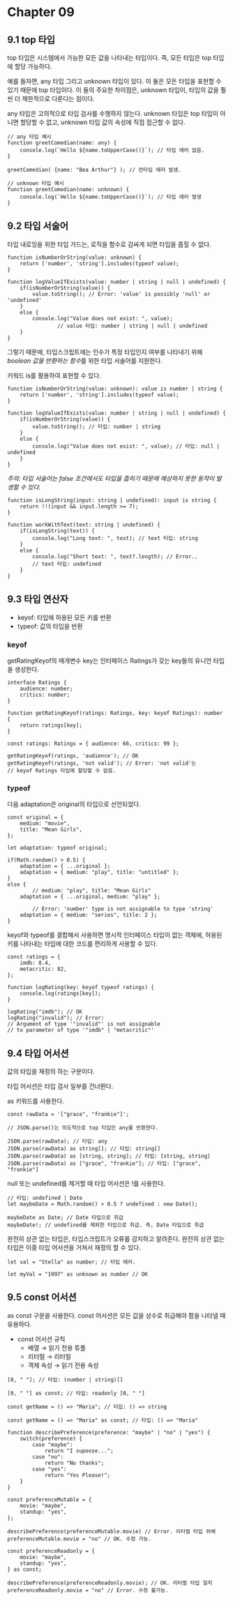 # Chapter 09

## 9.1 top 타입

top 타입은 시스템에서 가능한 모든 값을 나타내는 타입이다. 즉, 모든 타입은 top 타입에 할당 가능하다. 

예를 들자면, any 타입 그리고 unknown 타입이 있다. 이 둘은 모든 타입을 표현할 수 있기 때문에 top 타입이다. 이 둘의 주요한 차이점은, unknown 타입이, 타입의 값을 훨씬 더 제한적으로 다룬다는 점이다.

any 타입은 고의적으로 타입 검사를 수행하지 않는다. unknown 타입은 top 타입이 아니면 할당할 수 없고, unknown 타입 값의 속성에 직접 접근할 수 없다.

```tsx
// any 타입 예시
function greetComedian(name: any) {
	console.log(`Hello ${name.toUpperCase()}`); // 타입 에러 없음.
}

greetComedian( {name: "Bea Arthur"} ); // 런타임 에러 발생.
```

```tsx
// unknown 타입 예시
function greetComedian(name: unknown) {
	console.log(`Hello ${name.toUpperCase()}`); // 타입 에러 발생
}
```

## 9.2 타입 서술어

타입 내로잉을 위한 타입 가드는, 로직을 함수로 감싸게 되면 타입을 좁힐 수 없다.

```tsx
function isNumberOrString(value: unknown) {
    return ['number', 'string'].includes(typeof value);
}

function logValueIfExists(value: number | string | null | undefined) {
    if(isNumberOrString(value)) {
        value.toString(); // Error: 'value' is possibly 'null' or 'undefined'
    }
    else {
        console.log("Value does not exist: ", value); 
				// value 타입: number | string | null | undefined
    }
}
```

그렇기 때문에, 타입스크립트에는 인수가 특정 타입인지 여부를 나타내기 위해 *boolean 값을 반환하는 함수*를 위한 타입 서술어를 지원한다.

키워드 is를 활용하여 표현할 수 있다.

```tsx
function isNumberOrString(value: unknown): value is number | string {
    return ['number', 'string'].includes(typeof value);
}

function logValueIfExists(value: number | string | null | undefined) {
    if(isNumberOrString(value)) {
        value.toString(); // 타입: number | string
    }
    else {
        console.log("Value does not exist: ", value); // 타입: null | undefined
    }
}
```

*주의: 타입 서술어는 false 조건에서도 타입을 좁히기 때문에 예상하지 못한 동작이 발생할 수 있다.*

```tsx
function isLongString(input: string | undefined): input is string {
	return !!(input && input.length >= 7);
}

function workWithText(text: string | undefined) {
	if(isLongString(text)) {
		console.log("Long text: ", text); // text 타입: string
	}
	else {
		console.log("Short text: ", text?.length); // Error..
		// text 타입: undefined
	}
}
```

## 9.3 타입 연산자

- keyof: 타입에 허용된 모든 키를 반환
- typeof: 값의 타입을 반환

### keyof

getRatingKeyof의 매개변수 key는 인터페이스 Ratings가 갖는 key들의 유니언 타입을 생성한다.

```tsx
interface Ratings {
    audience: number;
    critics: number;
}

function getRatingKeyof(ratings: Ratings, key: keyof Ratings): number {
    return ratings[key];
}

const ratings: Ratings = { audience: 66, critics: 99 };

getRatingKeyof(ratings, 'audience'); // OK
getRatingKeyof(ratings, 'not valid'); // Error: 'not valid'는 
// keyof Ratings 타입에 할당할 수 없음.
```

### typeof

다음 adaptation은 original의 타입으로 선언되었다.

```tsx
const original = {
    medium: "movie",
    title: "Mean Girls",
};

let adaptation: typeof original;

if(Math.random() > 0.5) {
    adaptation = { ...original };
    adaptation = { medium: "play", title: "untitled" };
}
else {
		// medium: "play", title: "Mean Girls"
    adaptation = { ...original, medium: "play" };

		// Error: 'number' type is not assignable to type 'string'
    adaptation = { medium: "series", title: 2 };
}
```

keyof와 typeof를 결합해서 사용하면 명시적 인터페이스 타입이 없는 객체에, 허용된 키를 나타내는 타입에 대한 코드를 편리하게 사용할 수 있다.

```tsx
const ratings = {
	imdb: 8.4,
	metacritic: 82,
};

function logRating(key: keyof typeof ratings) {
	console.log(ratings[key]);
}

logRating("imdb"); // OK
logRating("invalid"); // Error:
// Argument of type '"invalid"' is not assignable
// to parameter of type '"imdb" | "metacritic"'
```

## 9.4 타입 어서션

값의 타입을 재정의 하는 구문이다. 

타입 어서션은 타입 검사 일부를 건너뛴다.

as 키워드를 사용한다.

```tsx
const rawData = '["grace", "frankie"]';

// JSON.parse()는 의도적으로 top 타입인 any를 반환한다.

JSON.parse(rawData); // 타입: any
JSON.parse(rawData) as string[]; // 타입: string[]
JSON.parse(rawData) as [string, string]; // 타입: [string, string]
JSON.parse(rawData) as ["grace", "frankie"]; // 타입: ["grace", "frankie"]
```

null 또는 undefined를 제거할 때 타입 어서션은 !를 사용한다.

```tsx
// 타입: undefined | Date
let maybeDate = Math.random() > 0.5 ? undefined : new Date();

maybeDate as Date; // Date 타입으로 취급
maybeDate!; // undefined를 제외한 타입으로 취급. 즉, Date 타입으로 취급
```

완전히 상관 없는 타입은, 타입스크립트가 오류를 감지하고 알려준다. 완전히 상관 없는 타입은 이중 타입 어서션을 거쳐서 재정의 할 수 있다.

```tsx
let val = "Stella" as number; // 타입 에러.

let myVal = "1997" as unknown as number // OK
```

## 9.5 const 어서션

as const 구문을 사용한다. const 어서션은 모든 값을 상수로 취급해야 함을 나타낼 때 유용하다.

- const 어서션 규칙
    - 배열 → 읽기 전용 튜플
    - 리터럴 → 리터럴
    - 객체 속성 → 읽기 전용 속성

```tsx
[0, " "]; // 타입: (number | string)[]

[0, " "] as const; // 타입: readonly [0, " "]
```

```tsx
const getName = () => "Maria"; // 타입: () => string

const getName = () => "Maria" as const; // 타입: () => "Maria"
```

```tsx
function describePreference(preference: "maybe" | "no" | "yes") {
    switch(preference) {
        case "maybe":
            return "I supoose...";
        case "no":
            return "No thanks";
        case "yes":
            return "Yes Please!";
    }
}

const preferenceMutable = {
    movie: "maybe",
    standup: "yes",
};

describePreference(preferenceMutable.movie) // Error. 리터럴 타입 위배
preferenceMutable.movie = "no" // OK. 수정 가능.

const preferenceReadonly = {
    movie: "maybe",
    standup: "yes",
} as const;

describePreference(preferenceReadonly.movie); // OK. 리터럴 타입 일치
preferenceReadonly.movie = "no" // Error. 수정 불가능.
```